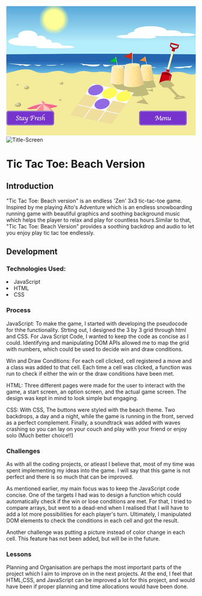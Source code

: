 <img src="SS.png" alt="Screen Shot">
<img src="Title" alt="Title-Screen">

<h1>Tic Tac Toe: Beach Version</h1>
<h2>Introduction</h2>
<p>"Tic Tac Toe: Beach version" is an endless 'Zen' 3x3 tic-tac-toe game. Inspired by me playing Alto's Adventure which is an endless snowboarding running game with beautiful graphics and soothing background music which helps the player to relax and play for countless hours.Similar to that, "Tic Tac Toe: Beach Version" provides a soothing backdrop and audio to let you enjoy play tic tac toe endlessly.</p>
<h2>Development</h2>
<p><h3>Technologies Used:</h3></p>
<li>JavaScript</li>
<li>HTML</li>
<li>CSS</li>
<h3>Process</h3>
<p>JavaScript: To make the game, I started with developing the pseudocode for thhe functionality. Strting out, I designed the 3 by 3 grid through html and CSS. For Java Script Code, I wanted to keep the code as concise as I could. Identifying and manipulating DOM APIs allowed me to map the grid with numbers, which could be used to decide win and draw conditions.</p>
<p>Win and Draw Conditions: For each cell clicked, cell registered a move and a class was added to that cell. Each time a cell was clicked, a function was run to check if either the win or the draw conditions have been met. </p>
<p>HTML: Three different pages were made for the user to interact with the game, a start screen, an option screen, and the actual game screen. The design was kept in mind to look simple but engaging.</p>
<p>CSS: With CSS, The buttons were styled with the beach theme. Two backdrops, a day and a night, while the game is running in the front, served as a perfect complement. Finally, a soundtrack was added with waves crashing so you can lay on your couch and play with your friend or enjoy solo (Much better choice!!)</p>
<h3>Challenges</h3>
<p>As with all the coding projects, or atleast I believe that, most of my time was spent implementing my ideas into the game. I will say that this game is not perfect and there is so much that can be improved.</p>
<p>As mentioned earlier, my main focus was to keep the JavaScript code concise. One of the targets I had was to design a function which could automatically check if the win or lose conditions are met. For that, I tried to compare arrays, but went to a dead-end when I realised that I will have to add a lot more possibilities for each player's turn. Ultimately, I manipulated DOM elements to check the conditions in each cell and got the result.</p>
<p>Another challenge was putting a picture instead of color change in each cell. This feature has not been added, but will be in the future.</p>
<h3>Lessons</h3>
<p>Planning and Organisation are perhaps the most important parts of the project which I aim to improve on in the next projects. At the end, I feel that HTML,CSS, and JavaScript can be improved a lot for this project, and would have been if proper planning and time allocations would have been done.</p>


